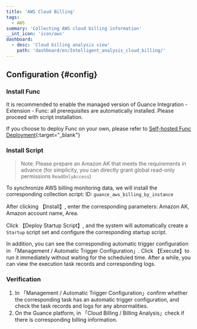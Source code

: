 ```yaml
---
title: 'AWS Cloud Billing'
tags: 
  - AWS
summary: 'Collecting AWS cloud billing information'
__int_icon: 'icon/aws'
dashboard:
  - desc: 'Cloud billing analysis view'
    path: 'dashboard/en/Intelligent_analysis_cloud_billing/'
---
```


## Configuration {#config}

### Install Func

It is recommended to enable the managed version of Guance Integration - Extension - Func: all prerequisites are automatically installed. Please proceed with script installation.

If you choose to deploy Func on your own, please refer to [Self-hosted Func Deployment](https://func.guance.com/doc/script-market-guance-integration/){:target="_blank"}

### Install Script

> Note: Please prepare an Amazon AK that meets the requirements in advance (for simplicity, you can directly grant global read-only permissions `ReadOnlyAccess`)

To synchronize AWS billing monitoring data, we will install the corresponding collection script:  ID: `guance_aws_billing_by_instance`

After clicking 【Install】, enter the corresponding parameters: Amazon AK, Amazon account name, Area.

Click 【Deploy Startup Script】, and the system will automatically create a `Startup` script set and configure the corresponding startup script.

In addition, you can see the corresponding automatic trigger configuration in 「Management / Automatic Trigger Configuration」. Click 【Execute】to run it immediately without waiting for the scheduled time. After a while, you can view the execution task records and corresponding logs.


### Verification

1. In 「Management / Automatic Trigger Configuration」confirm whether the corresponding task has an automatic trigger configuration, and check the task records and logs for any abnormalities.
2. On the Guance platform, in 「Cloud Billing / Billing Analysis」check if there is corresponding billing information.
